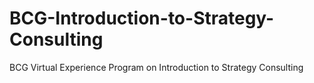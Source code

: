 # BCG-Introduction-to-Strategy-Consulting
BCG Virtual Experience Program on Introduction to Strategy Consulting
